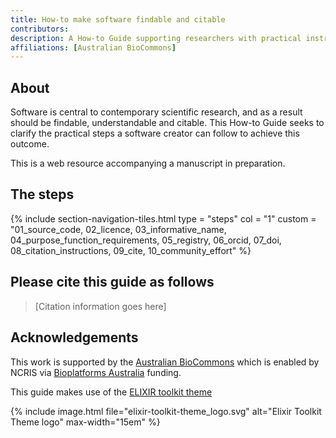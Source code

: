 ```yaml
---
title: How-to make software findable and citable
contributors: 
description: A How-to Guide supporting researchers with practical instructions for making their software findable and citable.
affiliations: [Australian BioCommons]
---
```



## About 

Software is central to contemporary scientific research, and as a result should be findable, understandable and citable. This How-to Guide seeks to clarify the practical steps a software creator can follow to achieve this outcome. 

This is a web resource accompanying a manuscript in preparation.


## The steps

{% include section-navigation-tiles.html type = "steps" col = "1" custom = "01_source_code, 02_licence, 03_informative_name, 04_purpose_function_requirements, 05_registry, 06_orcid, 07_doi, 08_citation_instructions, 09_cite, 10_community_effort" %}


## Please cite this guide as follows

> [Citation information goes here]


## Acknowledgements

This work is supported by the [Australian BioCommons](https://www.biocommons.org.au/) which is enabled by NCRIS via [Bioplatforms Australia](https://bioplatforms.com/) funding.

This guide makes use of the [ELIXIR toolkit theme](https://github.com/ELIXIR-Belgium/elixir-toolkit-theme)

{% include image.html file="elixir-toolkit-theme_logo.svg" alt="Elixir Toolkit Theme logo" max-width="15em" %}
 
